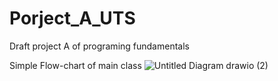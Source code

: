 # Porject_A_UTS
Draft project A of programing fundamentals

Simple Flow-chart of main class
![Untitled Diagram drawio (2)](https://user-images.githubusercontent.com/33599958/200963418-b7b4ec06-c238-485c-bb89-ebbc3f51b8bc.png)
